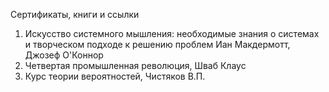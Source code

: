 Сертификаты, книги и ссылки
1.  Искусство системного мышления: необходимые знания о системах и творческом подходе к решению проблем
Иан Макдермотт, Джозеф О'Коннор
2. Четвертая промышленная революция, Шваб Клаус
3. Курс теории вероятностей, Чистяков В.П.

